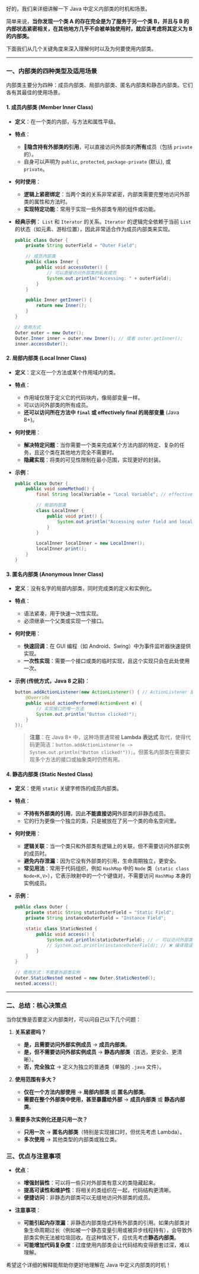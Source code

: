 好的，我们来详细讲解一下 Java 中定义内部类的时机和场景。

简单来说，**当你发现一个类 A 的存在完全是为了服务于另一个类 B，并且与 B 的内部状态紧密相关，在其他地方几乎不会被单独使用时，就应该考虑将其定义为 B 的内部类。**

下面我们从几个关键角度来深入理解何时以及为何要使用内部类。

---

### 一、内部类的四种类型及适用场景

内部类主要分为四种：成员内部类、局部内部类、匿名内部类和静态内部类。它们各有其最佳的使用场景。

#### 1. 成员内部类 (Member Inner Class)
*   **定义**：在一个类的内部，与方法和属性平级。
*   **特点**：
    *   **隐含持有外部类的引用**，可以直接访问外部类的**所有**成员（包括 `private` 的）。
    *   自身可以声明为 `public`, `protected`, `package-private` (默认), 或 `private`。

*   **何时使用**：
    *   **逻辑上紧密绑定**：当两个类的关系非常紧密，内部类需要完整地访问外部类的属性和方法时。
    *   **实现特定功能**：常用于实现一些外部类专用的组件或功能。

*   **经典示例**：
    `List` 和 `Iterator` 的关系。`Iterator` 的逻辑完全依赖于当前 `List` 的状态（如元素、游标位置），因此非常适合作为成员内部类来实现。

    ```java
    public class Outer {
        private String outerField = "Outer Field";

        // 成员内部类
        public class Inner {
            public void accessOuter() {
                // 可以直接访问外部类的私有成员
                System.out.println("Accessing: " + outerField);
            }
        }

        public Inner getInner() {
            return new Inner();
        }
    }

    // 使用方式
    Outer outer = new Outer();
    Outer.Inner inner = outer.new Inner(); // 或者 outer.getInner();
    inner.accessOuter();
    ```

#### 2. 局部内部类 (Local Inner Class)
*   **定义**：定义在一个方法或某个作用域内的类。
*   **特点**：
    *   作用域仅限于定义它的代码块内，像局部变量一样。
    *   可以访问外部类的所有成员。
    *   **还可以访问所在方法中 `final` 或 effectively final 的局部变量** (Java 8+)。

*   **何时使用**：
    *   **解决特定问题**：当你需要一个类来完成某个方法内部的特定、复杂的任务，且这个类在其他地方完全不需要时。
    *   **隐藏实现**：将类的可见性限制在最小范围，实现更好的封装。

*   **示例**：
    ```java
    public class Outer {
        public void someMethod() {
            final String localVariable = "Local Variable"; // effectively final

            // 局部内部类
            class LocalInner {
                public void print() {
                    System.out.println("Accessing outer field and local var: " + localVariable);
                }
            }

            LocalInner localInner = new LocalInner();
            localInner.print();
        }
    }
    ```

#### 3. 匿名内部类 (Anonymous Inner Class)
*   **定义**：没有名字的局部内部类，同时完成类的定义和实例化。
*   **特点**：
    *   语法紧凑，用于快速一次性实现。
    *   必须继承一个父类或实现一个接口。

*   **何时使用**：
    *   **快速回调**：在 GUI 编程（如 Android、Swing）中为事件监听器快速提供实现。
    *   **一次性实现**：需要一个接口或类的临时实现，且这个实现只会在此处使用一次。

*   **示例 (传统方式，Java 8 之前)**：
    ```java
    button.addActionListener(new ActionListener() { // ActionListener 是一个接口
        @Override
        public void actionPerformed(ActionEvent e) {
            // 实现接口的唯一方法
            System.out.println("Button clicked!");
        }
    });
    ```
    > **注意**：在 Java 8+ 中，这种场景通常被 **Lambda 表达式** 取代，使得代码更简洁：`button.addActionListener(e -> System.out.println("Button clicked!"));`。但匿名内部类在需要实现多个方法的接口或抽象类时仍然有用。

#### 4. 静态内部类 (Static Nested Class)
*   **定义**：使用 `static` 关键字修饰的成员内部类。
*   **特点**：
    *   **不持有外部类的引用**，因此**不能直接访问**外部类的非静态成员。
    *   它的行为更像一个独立的类，只是被放在了另一个类的命名空间里。

*   **何时使用**：
    *   **逻辑关联**：当一个类只和外部类有逻辑上的关联，但不需要访问外部实例的成员时。
    *   **避免内存泄漏**：因为它没有外部类的引用，生命周期独立，更安全。
    *   **常见用法**：常用于代码组织，例如 `HashMap` 中的 `Node` 类（`static class Node<K,V>`），它表示映射中的一个个键值对，不需要访问 `HashMap` 本身的实例成员。

*   **示例**：
    ```java
    public class Outer {
        private static String staticOuterField = "Static Field";
        private String instanceOuterField = "Instance Field";

        static class StaticNested {
            public void access() {
                System.out.println(staticOuterField); // ✅ 可以访问外部类的静态成员
                // System.out.println(instanceOuterField); // ❌ 编译错误！不能访问非静态成员
            }
        }
    }

    // 使用方式：不需要外部类实例
    Outer.StaticNested nested = new Outer.StaticNested();
    nested.access();
    ```

---

### 二、总结：核心决策点

当你犹豫是否要定义内部类时，可以问自己以下几个问题：

1.  **关系紧密吗？**
    *   **是，且需要访问外部实例成员** -> **成员内部类**。
    *   **是，但不需要访问外部实例成员** -> **静态内部类**（首选，更安全、更清晰）。
    *   **否，完全独立** -> 定义为独立的普通类（单独的 `.java` 文件）。

2.  **使用范围有多大？**
    *   **仅在一个方法内部使用** -> **局部内部类** 或 **匿名内部类**。
    *   **需要在整个外部类中使用，甚至暴露给外部** -> **成员内部类** 或 **静态内部类**。

3.  **需要多次实例化还是只用一次？**
    *   **只用一次** -> **匿名内部类**（特别是实现接口时，但优先考虑 Lambda）。
    *   **多次使用** -> 其他类型的内部类或独立类。

### 三、优点与注意事项

*   **优点**：
    *   **增强封装性**：可以将一些只对外部类有意义的类隐藏起来。
    *   **提高可读性和维护性**：将相关的类组织在一起，代码结构更清晰。
    *   **便捷访问**：非静态内部类可以无缝地访问外部类的成员。

*   **注意事项**：
    *   **可能引起内存泄漏**：非静态内部类隐式持有外部类的引用。如果内部类对象生命周期过长（例如被一个静态变量引用或被异步线程持有），会导致外部类实例无法被垃圾回收。在这种情况下，应优先考虑**静态内部类**。
    *   **可能增加代码复杂度**：过度使用内部类会让代码结构变得嵌套过深，难以理解。

希望这个详细的解释能帮助你更好地理解在 Java 中定义内部类的时机！